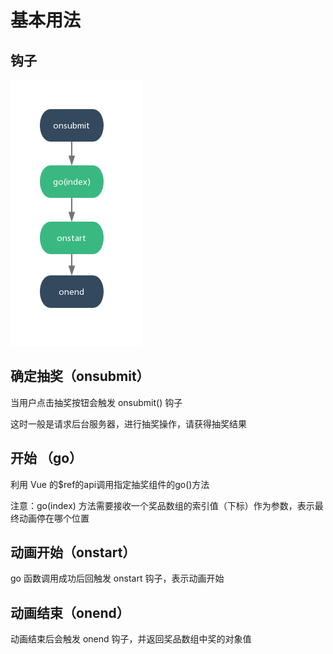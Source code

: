 # 基本用法

## 钩子

![钩子函数](./images/gz.png)

## 确定抽奖（onsubmit）

当用户点击抽奖按钮会触发 onsubmit() 钩子

这时一般是请求后台服务器，进行抽奖操作，请获得抽奖结果

## 开始 （go）

利用 Vue 的$ref的api调用指定抽奖组件的go()方法

注意：go(index) 方法需要接收一个奖品数组的索引值（下标）作为参数，表示最终动画停在哪个位置

## 动画开始（onstart）

go 函数调用成功后回触发 onstart 钩子，表示动画开始

## 动画结束（onend）

动画结束后会触发 onend 钩子，并返回奖品数组中奖的对象值




